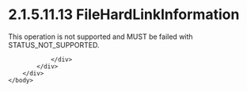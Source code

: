 <html dir="LTR" xmlns:mshelp="http://msdn.microsoft.com/mshelp" xmlns:ddue="http://ddue.schemas.microsoft.com/authoring/2003/5" xmlns:xlink="http://www.w3.org/1999/xlink" xmlns:tool="http://www.microsoft.com/tooltip">
    <head>
        <meta http-equiv="Content-Type" content="text/html; CHARSET=utf-8"></meta>
        <meta name="save" content="history"></meta>
        <title>2.1.5.11.13 FileHardLinkInformation</title>
        <xml>
            <mshelp:toctitle title="2.1.5.11.13 FileHardLinkInformation"></mshelp:toctitle>
            <mshelp:rltitle title="[MS-FSA]: FileHardLinkInformation"></mshelp:rltitle>
            <mshelp:keyword index="A" term="3e902597-29e9-42d5-9c9d-56ca5b6cb54b"></mshelp:keyword>
            <mshelp:attr name="DCSext.ContentType" value="open specification"></mshelp:attr>
            <mshelp:attr name="AssetID" value="3e902597-29e9-42d5-9c9d-56ca5b6cb54b"></mshelp:attr>
            <mshelp:attr name="TopicType" value="kbRef"></mshelp:attr>
            <mshelp:attr name="DCSext.Title" value="[MS-FSA]: FileHardLinkInformation" />
        </xml>
    </head>
    <body>
        <div id="header">
            <h1 class="heading">2.1.5.11.13 FileHardLinkInformation</h1>
        </div>
        <div id="mainSection">
            <div id="mainBody">
                <div id="allHistory" class="saveHistory"></div>
                <div id="sectionSection0" class="section" name="collapseableSection">
                    

<p>This operation is not supported and MUST be failed with
STATUS_NOT_SUPPORTED.</p>


                </div>
            </div>
        </div>
    </body>
</html>